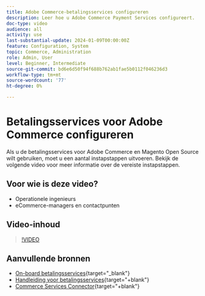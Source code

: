 ```yaml
---
title: Adobe Commerce-betalingsservices configureren
description: Leer hoe u Adobe Commerce Payment Services configureert.
doc-type: video
audience: all
activity: use
last-substantial-update: 2024-01-09T00:00:00Z
feature: Configuration, System
topic: Commerce, Administration
role: Admin, User
level: Beginner, Intermediate
source-git-commit: bd6e6d50f94f688b762ab1fae5b0112f046236d3
workflow-type: tm+mt
source-wordcount: '77'
ht-degree: 0%

---
```


# Betalingsservices voor Adobe Commerce configureren

Als u de betalingsservices voor Adobe Commerce en Magento Open Source wilt gebruiken, moet u een aantal instapstappen uitvoeren. Bekijk de volgende video voor meer informatie over de vereiste instapstappen.

## Voor wie is deze video?

- Operationele ingenieurs
- eCommerce-managers en contactpunten

## Video-inhoud

>[!VIDEO](https://video.tv.adobe.com/v/3425957?learn=on)

## Aanvullende bronnen

- [On-board betalingsservices](https://experienceleague.adobe.com/docs/commerce-merchant-services/payment-services/get-started/onboard.html){target="_blank"}
- [Handleiding voor betalingsservices](https://experienceleague.adobe.com/docs/commerce-merchant-services/payment-services/guide-overview.html){target="+blank"}
- [Commerce Services Connector](https://experienceleague.adobe.com/docs/commerce-merchant-services/user-guides/integration-services/saas.html){target="+blank"}
